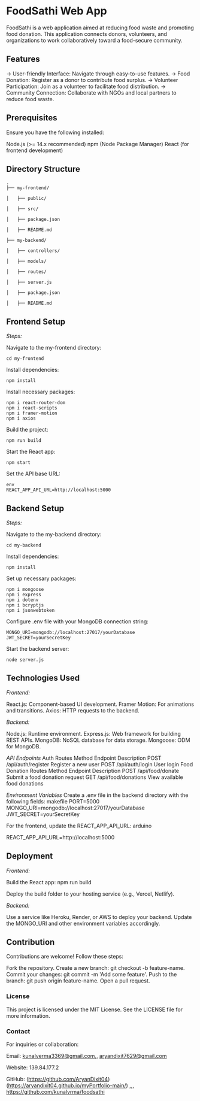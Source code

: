 # FoodSathi Web App

FoodSathi is a web application aimed at reducing food waste and promoting food donation. This application connects donors, volunteers, and organizations to work collaboratively toward a food-secure community.


## Features

-> User-friendly Interface: Navigate through easy-to-use features.
-> Food Donation: Register as a donor to contribute food surplus.
-> Volunteer Participation: Join as a volunteer to facilitate food distribution.
-> Community Connection: Collaborate with NGOs and local partners to reduce food waste.


## Prerequisites

Ensure you have the following installed:

Node.js (>= 14.x recommended)
npm (Node Package Manager)
React (for frontend development)


## Directory Structure

```
.
├── my-frontend/

│   ├── public/

│   ├── src/

│   ├── package.json

│   ├── README.md

├── my-backend/

│   ├── controllers/

│   ├── models/

│   ├── routes/

│   ├── server.js

│   ├── package.json

│   ├── README.md
```


## Frontend Setup

*Steps:*

Navigate to the my-frontend directory: 
```
cd my-frontend
```

Install dependencies:
```
npm install
```

Install necessary packages:
```
npm i react-router-dom
npm i react-scripts
npm i framer-motion
npm i axios
```

Build the project:
```
npm run build
```

Start the React app:
```
npm start
```

Set the API base URL:
```
env
REACT_APP_API_URL=http://localhost:5000
```


## Backend Setup

*Steps:*

Navigate to the my-backend directory:
```
cd my-backend
```

Install dependencies:
```
npm install
```

Set up necessary packages:
```
npm i mongoose
npm i express
npm i dotenv
npm i bcryptjs
npm i jsonwebtoken
```

Configure .env file with your MongoDB connection string:
```
MONGO_URI=mongodb://localhost:27017/yourDatabase
JWT_SECRET=yourSecretKey
```

Start the backend server:
```
node server.js
```


## Technologies Used

*Frontend:*

React.js: Component-based UI development.
Framer Motion: For animations and transitions.
Axios: HTTP requests to the backend.

*Backend:*

Node.js: Runtime environment.
Express.js: Web framework for building REST APIs.
MongoDB: NoSQL database for data storage.
Mongoose: ODM for MongoDB.

*API Endpoints*
Auth Routes
Method	Endpoint	Description
POST	/api/auth/register	Register a new user
POST	/api/auth/login	User login
Food Donation Routes
Method	Endpoint	Description
POST	/api/food/donate	Submit a food donation request
GET	/api/food/donations	View available food donations

*Environment Variables*
Create a .env file in the backend directory with the following fields:
makefile
PORT=5000
MONGO_URI=mongodb://localhost:27017/yourDatabase
JWT_SECRET=yourSecretKey

For the frontend, update the REACT_APP_API_URL:
arduino

REACT_APP_API_URL=http://localhost:5000


## Deployment

*Frontend:*

Build the React app:
npm run build

Deploy the build folder to your hosting service (e.g., Vercel, Netlify).

*Backend:*

Use a service like Heroku, Render, or AWS to deploy your backend.
Update the MONGO_URI and other environment variables accordingly.


## Contribution

Contributions are welcome! Follow these steps:

Fork the repository.
Create a new branch: git checkout -b feature-name.
Commit your changes: git commit -m 'Add some feature'.
Push to the branch: git push origin feature-name.
Open a pull request.

### License

This project is licensed under the MIT License. See the LICENSE file for more information.


### Contact
For inquiries or collaboration:

Email: kunalverma3369@gmail.com,, aryandixit7629@gmail.com

Website: 139.84.177.2

GitHub: (https://github.com/AryanDixit04)(https://aryandixit04.github.io/myPortfolio-main/) ,,, https://github.com/kunalvrma/foodsathi
